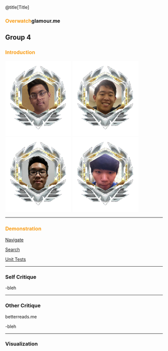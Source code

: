 @title[Title]
### <span style="font-family:Helvetica Neue; font-weight:bold"> <span style="color:#f99e1a">Overwatch</span>glamour.me</span>
Group 4
---

### <span style="font-family:Helvetica Neue; font-weight:bold"> <span style="color:#f99e1a">Introduction</span></span>

![profile](static/media/akhil.png)
![profile](static/media/allen.png)
![profile](static/media/peter.png)
![profile](static/media/sangwon.png)

---
### <span style="font-family:Helvetica Neue; font-weight:bold"> <span style="color:#f99e1a">Demonstration</span></span>

 
<span style="color:white"> <a target="_blank" href="https://overwatchglamour.me">Navigate</a></span>

<span style="color:white"> <a target="_blank" href="https://overwatchglamour.me">Search</a></span>

<span style="color:white"> <a target="_blank" href="https://overwatchglamour.me">Unit Tests</a></span>
 
---
### Self Critique
-bleh
 
---
### Other Critique
betterreads.me
 
-bleh
 
---
### Visualization


